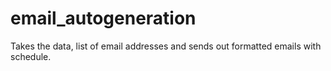 # email_autogeneration
Takes the data, list of email addresses and sends out formatted emails with schedule.
